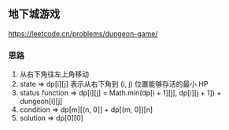 ## 地下城游戏

<https://leetcode.cn/problems/dungeon-game/>

### 思路

1. 从右下角往左上角移动
2. state => dp[i][j] 表示从右下角到 (i, j) 位置能够存活的最小 HP
3. status function => dp[i][j] = Math.min(dp[i + 1][j], dp[i][j + 1]) + dungeon[i][j]
4. condition => dp[m][(n, 0]] + dp[(m, 0]][n]
5. solution => dp[0][0]
